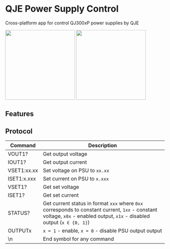 # QJE Power Supply Control

Cross-platform app for control QJ300xP power supplies by QJE

<p float="left">
  <img src="https://imgur.com/VShvCgV.png" width="220" />
  <img src="https://imgur.com/A3bu1XU.png" width="220" />
</p>

## Features

## Protocol

| Command       | Description |
|---------------|--------------|
| VOUT1?        | Get output voltage |
| IOUT1?        | Get output current |
| VSET1:xx.xx | Set voltage on PSU to `xx.xx` |
| ISET1:x.xxx | Set current on PSU to `x.xxx` |
| VSET1? | Get set voltage |
| ISET1? | Get set current |
| STATUS? | Get current status in format `xxx` where  `0xx` corresponds to constant current,  `1xx` - constant voltage, `x0x` - enabled output,  `x1x` - disabled output (`x ∈ {0, 1}`) |
| OUTPUTx | `x = 1` - enable, `x = 0` - disable PSU output output |
| \n | End symbol for any command  |